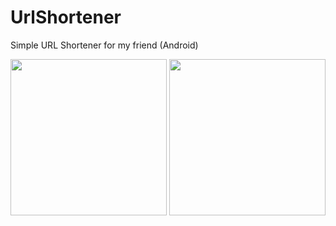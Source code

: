 # UrlShortener
Simple URL Shortener for my friend (Android)

<div>
  <img src="https://user-images.githubusercontent.com/12404118/57973826-b9058b80-79e9-11e9-9e02-b3798b7ece0f.jpg" width="250"></img>
  <img src="https://user-images.githubusercontent.com/12404118/57973832-c458b700-79e9-11e9-9110-5c8c465edc9c.jpg" width="250"></img>
</div>
